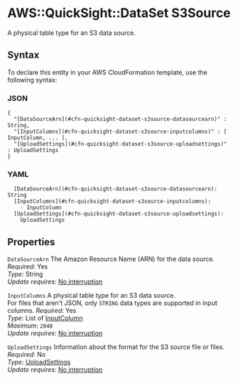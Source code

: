 # AWS::QuickSight::DataSet S3Source<a name="aws-properties-quicksight-dataset-s3source"></a>

A physical table type for an S3 data source\.

## Syntax<a name="aws-properties-quicksight-dataset-s3source-syntax"></a>

To declare this entity in your AWS CloudFormation template, use the following syntax:

### JSON<a name="aws-properties-quicksight-dataset-s3source-syntax.json"></a>

```
{
  "[DataSourceArn](#cfn-quicksight-dataset-s3source-datasourcearn)" : String,
  "[InputColumns](#cfn-quicksight-dataset-s3source-inputcolumns)" : [ InputColumn, ... ],
  "[UploadSettings](#cfn-quicksight-dataset-s3source-uploadsettings)" : UploadSettings
}
```

### YAML<a name="aws-properties-quicksight-dataset-s3source-syntax.yaml"></a>

```
  [DataSourceArn](#cfn-quicksight-dataset-s3source-datasourcearn): String
  [InputColumns](#cfn-quicksight-dataset-s3source-inputcolumns): 
    - InputColumn
  [UploadSettings](#cfn-quicksight-dataset-s3source-uploadsettings): 
    UploadSettings
```

## Properties<a name="aws-properties-quicksight-dataset-s3source-properties"></a>

`DataSourceArn`  <a name="cfn-quicksight-dataset-s3source-datasourcearn"></a>
The Amazon Resource Name \(ARN\) for the data source\.  
*Required*: Yes  
*Type*: String  
*Update requires*: [No interruption](https://docs.aws.amazon.com/AWSCloudFormation/latest/UserGuide/using-cfn-updating-stacks-update-behaviors.html#update-no-interrupt)

`InputColumns`  <a name="cfn-quicksight-dataset-s3source-inputcolumns"></a>
A physical table type for an S3 data source\.  
For files that aren't JSON, only `STRING` data types are supported in input columns\.
*Required*: Yes  
*Type*: List of [InputColumn](aws-properties-quicksight-dataset-inputcolumn.md)  
*Maximum*: `2048`  
*Update requires*: [No interruption](https://docs.aws.amazon.com/AWSCloudFormation/latest/UserGuide/using-cfn-updating-stacks-update-behaviors.html#update-no-interrupt)

`UploadSettings`  <a name="cfn-quicksight-dataset-s3source-uploadsettings"></a>
Information about the format for the S3 source file or files\.  
*Required*: No  
*Type*: [UploadSettings](aws-properties-quicksight-dataset-uploadsettings.md)  
*Update requires*: [No interruption](https://docs.aws.amazon.com/AWSCloudFormation/latest/UserGuide/using-cfn-updating-stacks-update-behaviors.html#update-no-interrupt)